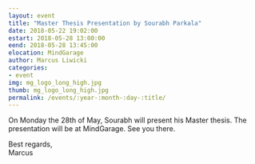 ```yaml
---
layout: event
title: "Master Thesis Presentation by Sourabh Parkala"
date: 2018-05-22 19:02:00
estart: 2018-05-28 13:00:00
eend: 2018-05-28 13:45:00
elocation: MindGarage
author: Marcus Liwicki
categories:
- event
img: mg_logo_long_high.jpg
thumb: mg_logo_long_high.jpg
permalink: /events/:year-:month-:day-:title/
---
```


On Monday the 28th of May, Sourabh will present his Master thesis. 
The presentation will be at MindGarage. See you there.

Best regards, <br>
Marcus
